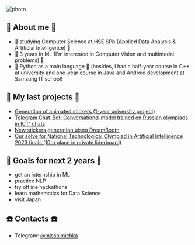 ![photo](https://github.com/misshimichka/misshimichka/assets/92110572/27f78701-3e9f-4794-be31-2ec4895d8a4f)

## 👀 About me 👀
- 🏫 studying Computer Science at HSE SPb (Applied Data Analysis & Artificial Intelligence) 🏫
- 🧠 3 years in ML (I'm interested in Computer Vision and multimodal problems) 🧠
- 🐍 Python as a main language 🐍 (besides, I had a half-year course in C++ at university and one-year course in Java and Android development at Samsung IT school)

## 💪 My last projects 💪
- [Generation of animated stickers (1-year university project)](https://github.com/misshimichka/HSE-project-2024)
- [Telegram Chat-Bot: Conversational model trained on Russian olympiads in ICT' chats](https://github.com/misshimichka/tinkoff-sirius-ml)
- [New stickers generation uisng DreamBooth](https://github.com/misshimichka/HSE-VK-2023)
- [Our solve for National Technological Olympiad in Artificial Intelligence 2023 finals (10th place in private liderboard)](https://github.com/misshimichka/nto_ai_2023_final)

## 🎯 Goals for next 2 years 🎯
- get an internship in ML
- practice NLP
- try offline hackathons
- learn mathematics for Data Science
- visit Japan

## ☎️ Contacts ☎️
- Telegram: [@misshimichka](https://t.me/misshimichka)

